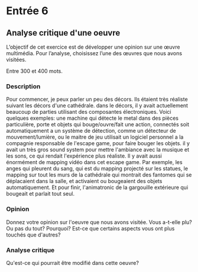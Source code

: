 # Entrée 6
## Analyse critique d'une oeuvre

L’objectif de cet exercice est de développer une opinion sur une œuvre multimédia. Pour l’analyse, choisissez l’une des œuvres que nous avons visitées. 

Entre 300 et 400 mots. 

### Description
Pour commencer, je peux parler un peu des décors. Ils étaient très réaliste suivant les décors d'une cathédrale. dans le décors, il y avait actuellement beaucoup de parties utilisant des composantes électroniques. Voici quelques exemples: une machine qui détecte le metal dans des pièces particulière, porte et objets qui bouge/ouvre/fait une action, connectés soit automatiquement a un système de détection, comme un détecteur de mouvement/lumière, ou le maitre de jeu utilisait un logiciel personnel a la compagnie responsable de l'escape game, pour faire bouger les objets. il y avait un très gros sound system pour mettre l'ambiance avec la musique et les sons, ce qui rendait l'expérience plus réaliste. Il y avait aussi énormément de mapping vidéo dans cet escape game. Par exemple, les anges qui pleurent du sang, qui est du mapping projecté sur les statues, le mapping sur tout les murs de la cathédrale qui montrait des fantomes qui se déplacaient dans la salle, et activaient ou bougeaient des objets automatiquement. Et pour finir, l'animatronic de la gargouille extérieure qui bougeait et parlait tout seul.

### Opinion
Donnez votre opinion sur l'oeuvre que nous avons visitée. Vous a-t-elle plu? Ou pas du tout? Pourquoi? Est-ce que certains aspects vous ont plus touchés que d'autres? 

### Analyse critique
Qu'est-ce qui pourrait être modifié dans cette oeuvre? 

